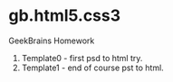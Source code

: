 # gb.html5.css3
 GeekBrains Homework
 
 1. Template0 - first psd to html try.
 2. Template1 - end of course pst to html.
